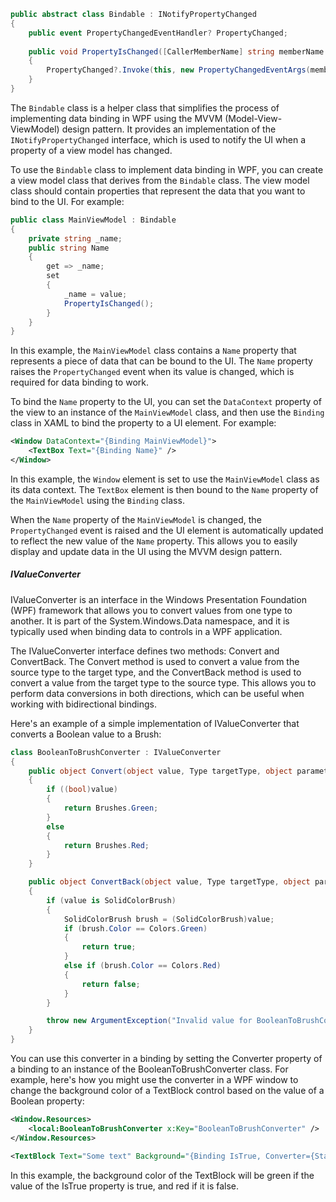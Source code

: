 ```cs
public abstract class Bindable : INotifyPropertyChanged  
{  
    public event PropertyChangedEventHandler? PropertyChanged;  
  
    public void PropertyIsChanged([CallerMemberName] string memberName = "")  
    {  
        PropertyChanged?.Invoke(this, new PropertyChangedEventArgs(memberName));  
    }  
}
```

The `Bindable` class is a helper class that simplifies the process of implementing data binding in WPF using the MVVM (Model-View-ViewModel) design pattern. It provides an implementation of the `INotifyPropertyChanged` interface, which is used to notify the UI when a property of a view model has changed.

To use the `Bindable` class to implement data binding in WPF, you can create a view model class that derives from the `Bindable` class. The view model class should contain properties that represent the data that you want to bind to the UI. For example:

```cs
public class MainViewModel : Bindable
{
    private string _name;
    public string Name
    {
        get => _name;
        set
        {
            _name = value;
            PropertyIsChanged();
        }
    }
}
```

In this example, the `MainViewModel` class contains a `Name` property that represents a piece of data that can be bound to the UI. The `Name` property raises the `PropertyChanged` event when its value is changed, which is required for data binding to work.

To bind the `Name` property to the UI, you can set the `DataContext` property of the view to an instance of the `MainViewModel` class, and then use the `Binding` class in XAML to bind the property to a UI element. For example:

```xml
<Window DataContext="{Binding MainViewModel}">
    <TextBox Text="{Binding Name}" />
</Window>
```

In this example, the `Window` element is set to use the `MainViewModel` class as its data context. The `TextBox` element is then bound to the `Name` property of the `MainViewModel` using the `Binding` class.

When the `Name` property of the `MainViewModel` is changed, the `PropertyChanged` event is raised and the UI element is automatically updated to reflect the new value of the `Name` property. This allows you to easily display and update data in the UI using the MVVM design pattern.

##### IValueConverter

IValueConverter is an interface in the Windows Presentation Foundation (WPF) framework that allows you to convert values from one type to another. It is part of the System.Windows.Data namespace, and it is typically used when binding data to controls in a WPF application.

The IValueConverter interface defines two methods: Convert and ConvertBack. The Convert method is used to convert a value from the source type to the target type, and the ConvertBack method is used to convert a value from the target type to the source type. This allows you to perform data conversions in both directions, which can be useful when working with bidirectional bindings.

Here's an example of a simple implementation of IValueConverter that converts a Boolean value to a Brush:
```cs
class BooleanToBrushConverter : IValueConverter
{
    public object Convert(object value, Type targetType, object parameter, CultureInfo culture)
    {
        if ((bool)value)
        {
            return Brushes.Green;
        }
        else
        {
            return Brushes.Red;
        }
    }

    public object ConvertBack(object value, Type targetType, object parameter, CultureInfo culture)
    {
        if (value is SolidColorBrush)
        {
            SolidColorBrush brush = (SolidColorBrush)value;
            if (brush.Color == Colors.Green)
            {
                return true;
            }
            else if (brush.Color == Colors.Red)
            {
                return false;
            }
        }

        throw new ArgumentException("Invalid value for BooleanToBrushConverter.");
    }
}
```

You can use this converter in a binding by setting the Converter property of a binding to an instance of the BooleanToBrushConverter class. For example, here's how you might use the converter in a WPF window to change the background color of a TextBlock control based on the value of a Boolean property:

```xml
<Window.Resources>
    <local:BooleanToBrushConverter x:Key="BooleanToBrushConverter" />
</Window.Resources>

<TextBlock Text="Some text" Background="{Binding IsTrue, Converter={StaticResource BooleanToBrushConverter}}" />
```

In this example, the background color of the TextBlock will be green if the value of the IsTrue property is true, and red if it is false.